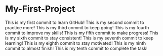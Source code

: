 # My-First-Project
This is my first commit to learn GitHub!
This is my second commit to practice more!
This is my third commit to keep going!
This is my fourth commit to improve my skills!
This is my fifth commit to make progress!
This is my sixth commit to stay consistent!
This is my seventh commit to keep learning!
This is my eighth commit to stay motivated!
This is my ninth commit to almost finish!
This is my tenth commit to complete the task!
